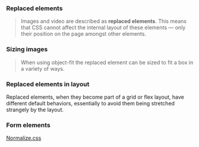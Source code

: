 
### Replaced elements

> Images and video are described as **replaced elements**. This means that CSS cannot affect the internal layout of these elements — only their position on the page amongst other elements.

### Sizing images

> When using object-fit the replaced element can be sized to fit a box in a variety of ways.

### Replaced elements in layout

Replaced elements, when they become part of a grid or flex layout, have different default behaviors, essentially to avoid them being stretched strangely by the layout.

### Form elements

[Normalize.css](https://necolas.github.io/normalize.css/)
